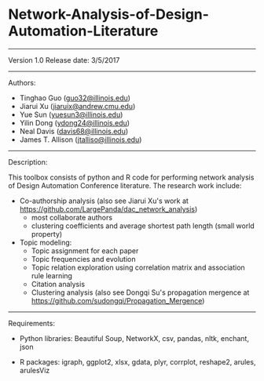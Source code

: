 # Network-Analysis-of-Design-Automation-Literature

-------------------------------------------------------------------------------
Version 1.0
Release date: 3/5/2017

--------------------------------------------------------------------------------
Authors: 
- Tinghao Guo (guo32@illinois.edu)
- Jiarui Xu (jiaruix@andrew.cmu.edu)
- Yue Sun (yuesun3@illinois.edu)
- Yilin Dong (ydong24@illinois.edu)
- Neal Davis (davis68@illinois.edu)
- James T. Allison (jtalliso@illinois.edu)

-------------------------------------------------------------------------------
Description:

This toolbox consists of python and R code for performing network analysis of
Design Automation Conference literature. The research work include:
- Co-authorship analysis (also see Jiarui Xu's work at https://github.com/LargePanda/dac_network_analysis)
  - most collaborate authors
  - clustering coefficients and average shortest path length (small world property)
- Topic modeling: 
  - Topic assignment for each paper
  - Topic frequencies and evolution
  - Topic relation exploration using correlation matrix and association rule learning
  - Citation analysis
  - Clustering analysis (also see Dongqi Su's propagation mergence at https://github.com/sudongqi/Propagation_Mergence)
 
-------------------------------------------------------------------------------
Requirements:

- Python libraries: Beautiful Soup, NetworkX, csv, pandas, nltk, enchant, json

- R packages: igraph, ggplot2, xlsx, gdata, plyr, corrplot, reshape2, arules, arulesViz
